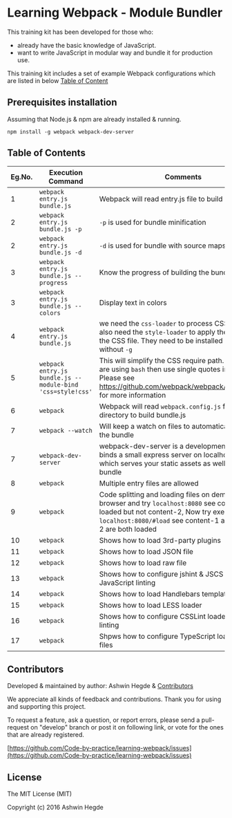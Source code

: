 # Learning Webpack - Module Bundler

This training kit has been developed for those who:
* already have the basic knowledge of JavaScript.
* want to write JavaScript in modular way and bundle it for production use.

This training kit includes a set of example Webpack configurations which are listed in below [Table of Content](https://github.com/Code-by-practice/learning-webpack#table-of-contents)

## Prerequisites installation

Assuming that Node.js & npm are already installed & running.

```
npm install -g webpack webpack-dev-server
```

## Table of Contents
|Eg.No.|Execution Command|Comments|
|------|-----------------|--------|
|1|```webpack entry.js bundle.js```|Webpack will read entry.js file to build bundle.js|
|2|```webpack entry.js bundle.js -p``` |```-p``` is used for bundle minification|
|2|```webpack entry.js bundle.js -d```|```-d``` is used for bundle with source maps|
|3|```webpack entry.js bundle.js --progress```|Know the progress of building the bundle|
|3|```webpack entry.js bundle.js --colors```|Display text in colors|
|4|```webpack entry.js bundle.js```|we need the ```css-loader``` to process CSS files. We also need the ```style-loader``` to apply the styles in the CSS file. They need to be installed locally, without ```-g```|
|5|```webpack entry.js bundle.js --module-bind 'css=style!css'``` | This will simplify the CSS require path. Note: If you are using ```bash``` then use single quotes in Command. Please see https://github.com/webpack/webpack/issues/1453 for more information|
|6|```webpack```|Webpack will read ```webpack.config.js``` from the root directory to build bundle.js|
|7|```webpack --watch```|Will keep a watch on files to automatically rebuild the bundle|
|7|```webpack-dev-server```|webpack-dev-server is a development server, it binds a small express server on localhost:8080 which serves your static assets as well as the bundle|
|8|```webpack```|Multiple entry files are allowed|
|9|```webpack```|Code splitting and loading files on demand, Open browser and try ```localhost:8080``` see content-1 is loaded but not content-2, Now try execute ```localhost:8080/#load``` see content-1 and content-2 are both loaded|
|10|```webpack```|Shows how to load 3rd-party plugins|
|11|```webpack```|Shows how to load JSON file|
|12|```webpack```|Shows how to load raw file|
|13|```webpack```|Shows how to configure jshint & JSCS loaders for JavaScript linting|
|14|```webpack```|Shows how to load Handlebars templates file|
|15|```webpack```|Shows how to load LESS loader|
|16|```webpack```|Shows how to configure CSSLint loader for CSS linting|
|17|```webpack```|Shpws how to configure TypeScript loader for TS files|

## Contributors

Developed & maintained by author: Ashwin Hegde & [Contributors](//github.com/Code-by-practice/learning-webpack/graphs/contributors)

We appreciate all kinds of feedback and contributions. Thank you for using and supporting this project.

To request a feature, ask a question, or report errors, please send a pull-request on "develop" branch or post it on following link, or vote for the ones that are already registered.

[https://github.com/Code-by-practice/learning-webpack/issues](https://github.com/Code-by-practice/learning-webpack/issues)

## License

The MIT License (MIT)

Copyright (c) 2016 Ashwin Hegde
